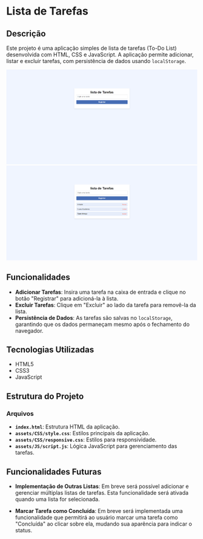 # Lista de Tarefas

## Descrição

Este projeto é uma aplicação simples de lista de tarefas (To-Do List) desenvolvida com HTML, CSS e JavaScript. A aplicação permite adicionar, listar e excluir tarefas, com persistência de dados usando `localStorage`.

![imagem-do-projeto](assets/images/To-Do-List.png)
![imagem-do-projeto](assets/images/To-Do-List2.png)


## Funcionalidades

- **Adicionar Tarefas**: Insira uma tarefa na caixa de entrada e clique no botão "Registrar" para adicioná-la à lista.
- **Excluir Tarefas**: Clique em "Excluir" ao lado da tarefa para removê-la da lista.
- **Persistência de Dados**: As tarefas são salvas no `localStorage`, garantindo que os dados permaneçam mesmo após o fechamento do navegador.

## Tecnologias Utilizadas

- HTML5
- CSS3
- JavaScript

## Estrutura do Projeto

### Arquivos

- **`index.html`**: Estrutura HTML da aplicação.
- **`assets/CSS/style.css`**: Estilos principais da aplicação.
- **`assets/CSS/responsive.css`**: Estilos para responsividade.
- **`assets/JS/script.js`**: Lógica JavaScript para gerenciamento das tarefas.

## Funcionalidades Futuras

- **Implementação de Outras Listas**: Em breve será possível adicionar e gerenciar múltiplas listas de tarefas. Esta funcionalidade será ativada quando uma lista for selecionada.

- **Marcar Tarefa como Concluída**: Em breve será implementada uma funcionalidade que permitirá ao usuário marcar uma tarefa como "Concluída" ao clicar sobre ela, mudando sua aparência para indicar o status.